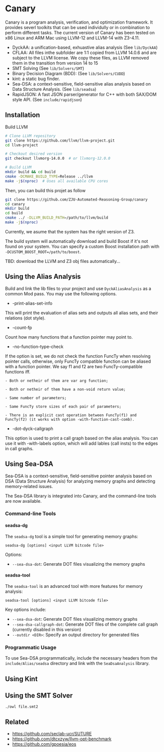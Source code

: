 # Canary


Canary is a program analysis, verification, and optimization framework. It provides severl toolkits that can be used
individully or in combination to perform different tasks.
The current version of Canary has been tested on x86 Linux and ARM Mac using LLVM-12 and LLVM-14 with Z3-4.11.

- DyckAA: a unification-based, exhuastive alias analysis (See `lib/DyckAA`)
- CFLAA: All files inthe subfolder are 1:1 copied from LLVM 14.0.6 and are subject to the LLVM license.
We copy these files, as LLVM removed them in the transition from version 14 to 15
- SMT Solving (See `lib/Solvers/SMT`)
- Binary Decision Diagram (BDD): (See `lib/Solvers/CUDD`)
- kint: a static bug finder.
- Sea-DSA: a context-sensitive, field-sensitive alias analysis based on Data Structure Analysis. (See `lib/seadsa`)
- RapidJSON: A fast JSON parser/generator for C++ with both SAX/DOM style API. (See `include/rapidjson`)

## Installation

Build LLVM

```bash
# Clone LLVM repository
git clone https://github.com/llvm/llvm-project.git
cd llvm-project

# Checkout desired version
git checkout llvmorg-14.0.0  # or llvmorg-12.0.0

# Build LLVM
mkdir build && cd build
cmake -DCMAKE_BUILD_TYPE=Release ../llvm
make -j$(nproc)  # Uses all available CPU cores
```

Then, you can build this projet as follow
```bash
git clone https://github.com/ZJU-Automated-Reasoning-Group/canary
cd canary
mkdir build
cd build
cmake ../ -DLLVM_BUILD_PATH=/path/to/llvm/build
make -j$(nproc)
```

Currently, we asume that the system has the right version of Z3.

The build system will automatically download and build Boost if it's not found on your system. You can specify a custom Boost installation path with `-DCUSTOM_BOOST_ROOT=/path/to/boost`.

TBD: download the LLVM and Z3 obj files automatically...

## Using the Alias Analysis


Build and link the lib files to your project and use `DyckAliasAnalysis` as a common Mod pass. 
You may use the following options.

* -print-alias-set-info

This will print the evaluation of alias sets and outputs all alias sets, and their 
relations (dot style).

* -count-fp

Count how many functions that a function pointer may point to.

* -no-function-type-check

If the option is set, we do not check the function FuncTy when resolving pointer
calls, otherwise, only FuncTy compatible function can be aliased with a function
pointer. We say f1 and f2 are two FuncTy-compatible functions iff.

    - Both or netheir of them are var arg function;

    - Both or netheir of them have a non-void return value;

    - Same number of parameters;

    - Same FuncTy store sizes of each pair of parameters;

    - There is an explicit cast operation between FuncTy(f1) and FuncTy(f2) (it works with option -with-function-cast-comb).

* -dot-dyck-callgraph

This option is used to print a call graph based on the alias analysis.
You can use it with -with-labels option, which will add lables (call insts)
to the edges in call graphs.

## Using Sea-DSA

Sea-DSA is a context-sensitive, field-sensitive pointer analysis based on DSA (Data Structure Analysis) for analyzing memory graphs and detecting memory-related issues.

The Sea-DSA library is integrated into Canary, and the command-line tools are now available.

### Command-line Tools

#### seadsa-dg

The `seadsa-dg` tool is a simple tool for generating memory graphs:

```
seadsa-dg [options] <input LLVM bitcode file>
```

Options:
- `--sea-dsa-dot`: Generate DOT files visualizing the memory graphs

#### seadsa-tool

The `seadsa-tool` is an advanced tool with more features for memory analysis:

```
seadsa-tool [options] <input LLVM bitcode file>
```

Key options include:
- `--sea-dsa-dot`: Generate DOT files visualizing memory graphs
- `--sea-dsa-callgraph-dot`: Generate DOT files of the complete call graph (currently disabled in this version)
- `--outdir <DIR>`: Specify an output directory for generated files

### Programmatic Usage 

To use Sea-DSA programmatically, include the necessary headers from the `include/Alias/seadsa` directory and link with the `SeaDsaAnalysis` library.

## Using Kint

## Using the SMT Solver



~~~~
./owl file.smt2
~~~~


## Related 

- https://github.com/seclab-ucr/SUTURE
- https://github.com/dtcxzyw/llvm-opt-benchmark
- https://github.com/gpoesia/eos
